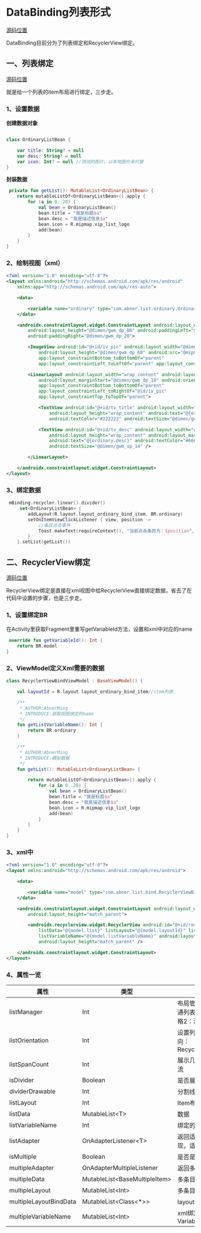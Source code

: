 # DataBinding列表形式

[源码位置](../app/src/main/java/com/abner/list/bind/DataBindActivity.kt)

DataBinding目前分为了列表绑定和RecyclerView绑定。

## 一、列表绑定

[源码位置](../app/src/main/java/com/abner/list/bind/ItemBindFragment.kt)

就是给一个列表的item布局进行绑定，三步走。

### 1、设置数据

**创建数据对象**

```kotlin

class OrdinaryListBean {

    var title: String? = null
    var desc: String? = null
    var icon: Int? = null //测试的图片，以本地图片来代替
}

```

**封装数据**

```kotlin
 private fun getList(): MutableList<OrdinaryListBean> {
    return mutableListOf<OrdinaryListBean>().apply {
        for (a in 0..20) {
            val bean = OrdinaryListBean()
            bean.title = "我是标题$a"
            bean.desc = "我是描述信息$a"
            bean.icon = R.mipmap.vip_list_logo
            add(bean)
        }
    }
}
```

### 2、绘制视图（xml）

```xml
<?xml version="1.0" encoding="utf-8"?>
<layout xmlns:android="http://schemas.android.com/apk/res/android"
    xmlns:app="http://schemas.android.com/apk/res-auto">

    <data>

        <variable name="ordinary" type="com.abner.list.ordinary.OrdinaryListBean" />
    </data>

    <androidx.constraintlayout.widget.ConstraintLayout android:layout_width="match_parent"
        android:layout_height="@dimen/gwm_dp_80" android:paddingLeft="@dimen/gwm_dp_20"
        android:paddingRight="@dimen/gwm_dp_20">

        <ImageView android:id="@+id/iv_pic" android:layout_width="@dimen/gwm_dp_60"
            android:layout_height="@dimen/gwm_dp_60" android:src="@mipmap/vip_list_logo"
            app:layout_constraintBottom_toBottomOf="parent"
            app:layout_constraintLeft_toLeftOf="parent" app:layout_constraintTop_toTopOf="parent" />

        <LinearLayout android:layout_width="wrap_content" android:layout_height="wrap_content"
            android:layout_marginStart="@dimen/gwm_dp_10" android:orientation="vertical"
            app:layout_constraintBottom_toBottomOf="parent"
            app:layout_constraintLeft_toRightOf="@id/iv_pic"
            app:layout_constraintTop_toTopOf="parent">

            <TextView android:id="@+id/tv_title" android:layout_width="wrap_content"
                android:layout_height="wrap_content" android:text="@{ordinary.title}"
                android:textColor="#222222" android:textSize="@dimen/gwm_sp_16" />

            <TextView android:id="@+id/tv_desc" android:layout_width="wrap_content"
                android:layout_height="wrap_content" android:layout_marginTop="@dimen/gwm_dp_10"
                android:text="@{ordinary.desc}" android:textColor="#666666"
                android:textSize="@dimen/gwm_sp_14" />

        </LinearLayout>

    </androidx.constraintlayout.widget.ConstraintLayout>
</layout>
```

### 3、绑定数据

```kotlin
 mBinding.recycler.linear().divider()
    .set<OrdinaryListBean> {
        addLayout(R.layout.layout_ordinary_bind_item, BR.ordinary)
        setOnItemViewClickListener { view, position ->
            //条目点击事件
            Toast.makeText(requireContext(), "当前点击条目为：$position", Toast.LENGTH_SHORT).show()
        }
    }.setList(getList())
```

## 二、RecyclerView绑定

[源码位置](../app/src/main/java/com/abner/list/bind/RecyclerViewBindFragment.kt)

RecyclerView绑定是直接在xml视图中给RecyclerView直接绑定数据，省去了在代码中设置的步骤，也是三步走。

### 1、设置绑定BR

在Activity里获取Fragment里重写getVariableId方法，设置和xml中对应的name

```kotlin
 override fun getVariableId(): Int {
    return BR.model
}
```

### 2、ViewModel定义Xml需要的数据

```kotlin
class RecyclerViewBindViewModel : BaseViewModel() {

    val layoutId = R.layout.layout_ordinary_bind_item//item列表

    /**
     * AUTHOR:AbnerMing
     * INTRODUCE:获取视图绑定的name
     */
    fun getListVariableName(): Int {
        return BR.ordinary
    }

    /**
     * AUTHOR:AbnerMing
     * INTRODUCE:模拟数据
     */
    fun getList(): MutableList<OrdinaryListBean> {

        return mutableListOf<OrdinaryListBean>().apply {
            for (a in 0..20) {
                val bean = OrdinaryListBean()
                bean.title = "我是标题$a"
                bean.desc = "我是描述信息$a"
                bean.icon = R.mipmap.vip_list_logo
                add(bean)
            }
        }
    }
}
```

### 3、xml中

```xml
<?xml version="1.0" encoding="utf-8"?>
<layout xmlns:android="http://schemas.android.com/apk/res/android">

    <data>

        <variable name="model" type="com.abner.list.bind.RecyclerViewBindViewModel" />
    </data>

    <androidx.constraintlayout.widget.ConstraintLayout android:layout_width="match_parent"
        android:layout_height="match_parent">

        <androidx.recyclerview.widget.RecyclerView android:id="@+id/recycler"
            listData="@{model.list}" listLayout="@{model.layoutId}" listManager="@{0}"
            listVariableName="@{model.listVariableName}" android:layout_width="match_parent"
            android:layout_height="match_parent" />

    </androidx.constraintlayout.widget.ConstraintLayout>
</layout>
```

### 4、属性一览

| 属性                     | 类型                             | 概述                                      |
| ---------------------- | ------------------------------ | --------------------------------------- |
| listManager            | Int                            | 布局管理器：默认为纵向的普通列表。0：普通列表1：网格2：瀑布流        |
| listOrientation        | Int                            | 设置列表方向，默认纵向。横向：RecyclerView.HORIZONTAL |
| listSpanCount          | Int                            | 展示几列，适用于网格和瀑布流                          |
| isDivider              | Boolean                        | 是否展示分割线                                 |
| dividerDrawable        | Int                            | 分割线样式                                   |
| listLayout             | Int                            | Item布局                                  |
| listData               | MutableList\<T\>                | 数据                                      |
| listVariableName       | Int                            | 绑定的BR                                   |
| listAdapter            | OnAdapterListener\<T\>          | 返回适配器，可以通过这里实现，适配器中的逻辑处理                |
| isMultiple             | Boolean                        | 是否是多条目                                  |
| multipleAdapter        | OnAdapterMultipleListener      | 返回多条目适配器                                |
| multipleData           | MutableList\<BaseMultipleItem\> | 多条目数据                                   |
| multipleLayout         | MutableList\<Int\>              | 多条目布局                                   |
| multipleLayoutBindData | MutableList<Class<*>>        | layout绑定的数据对象                           |
| multipleVariableName   | MutableList\<Int\>              | xml绑定的对应的VariableName                   |




